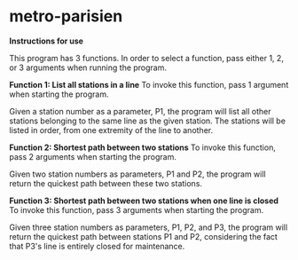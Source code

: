 # metro-parisien

**Instructions for use**

This program has 3 functions.  In order to select a function, pass either 1, 2, or 3 arguments when running the program.

__Function 1: List all stations in a line__
To invoke this function, pass 1 argument when starting the program.

Given a station number as a parameter, P1, the program will list all other stations belonging to the same line as the given station.  The stations will be listed in order, from one extremity of the line to another.

__Function 2: Shortest path between two stations__
To invoke this function, pass 2 arguments when starting the program.

Given two station numbers as parameters, P1 and P2, the program will return the quickest path between these two stations.

__Function 3: Shortest path between two stations when one line is closed__
To invoke this function, pass 3 arguments when starting the program.

Given three station numbers as parameters, P1, P2, and P3, the program will return the quickest path between stations P1 and P2, considering the fact that P3's line is entirely closed for maintenance.